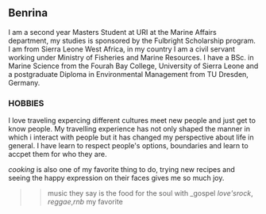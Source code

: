  ## Benrina
I am a second year Masters Student at URI at the Marine Affairs department, my studies is sponsored by the Fulbright Scholarship program. I am from Sierra Leone West Africa, in my country I am a civil servant working under Ministry of Fisheries and Marine Resources.  I have a BSc. in Marine Science from the Fourah Bay College, University of Sierra Leone and a postgraduate Diploma in Environmental Management from TU Dresden, Germany. 

### HOBBIES
I love traveling expercing different cultures meet new people and just get to know people. My travelling experience has not only shaped the manner in which i interact with people but it has changed my perspective about life in general. I have learn to respect people's options, boundaries and learn to accpet them for who they are.

*cooking*  is also one of my favorite thing to do, trying new recipes and seeing the happy expression on their faces gives me so much joy.

>> music they say is the food for the soul with _gospel _love'srock_, *reggae*,_rnb_ my favorite 
